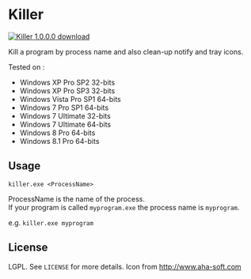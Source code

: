 # Killer

[![Killer 1.0.0.0 download](https://img.shields.io/badge/download-Killer%201.0.0.0-brightgreen.svg)](https://github.com/crazy-max/Killer/releases/download/v1.0.0.0/Killer.exe)

Kill a program by process name and also clean-up notify and tray icons.<br />

Tested on :
* Windows XP Pro SP2 32-bits
* Windows XP Pro SP3 32-bits
* Windows Vista Pro SP1 64-bits
* Windows 7 Pro SP1 64-bits
* Windows 7 Ultimate 32-bits
* Windows 7 Ultimate 64-bits
* Windows 8 Pro 64-bits
* Windows 8.1 Pro 64-bits

## Usage

``killer.exe <ProcessName>``

ProcessName is the name of the process.<br />
If your program is called ``myprogram.exe`` the process name is ``myprogram``.<br />

e.g. ``killer.exe myprogram``

## License

LGPL. See ``LICENSE`` for more details.
Icon from http://www.aha-soft.com
